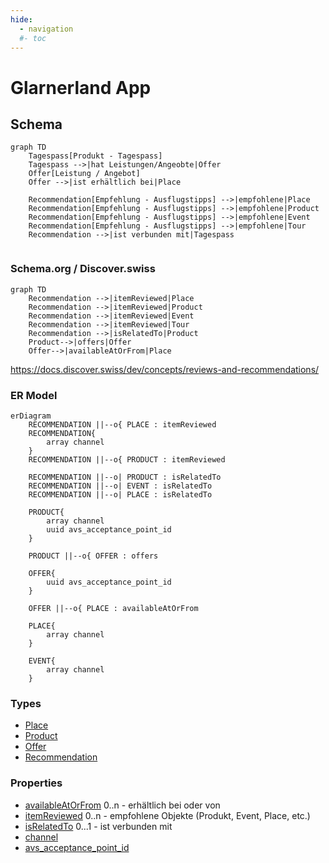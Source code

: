 ```yaml
---
hide:
  - navigation
  #- toc
---
```


# Glarnerland App


## Schema

``` mermaid
graph TD
    Tagespass[Produkt - Tagespass]
    Tagespass -->|hat Leistungen/Angeobte|Offer
    Offer[Leistung / Angebot]
    Offer -->|ist erhältlich bei|Place

    Recommendation[Empfehlung - Ausflugstipps] -->|empfohlene|Place
    Recommendation[Empfehlung - Ausflugstipps] -->|empfohlene|Product
    Recommendation[Empfehlung - Ausflugstipps] -->|empfohlene|Event
    Recommendation[Empfehlung - Ausflugstipps] -->|empfohlene|Tour
    Recommendation -->|ist verbunden mit|Tagespass
    
```

### Schema.org / Discover.swiss
``` mermaid
graph TD
    Recommendation -->|itemReviewed|Place
    Recommendation -->|itemReviewed|Product
    Recommendation -->|itemReviewed|Event
    Recommendation -->|itemReviewed|Tour
    Recommendation -->|isRelatedTo|Product
    Product-->|offers|Offer
    Offer-->|availableAtOrFrom|Place
```

https://docs.discover.swiss/dev/concepts/reviews-and-recommendations/

### ER Model

``` mermaid
erDiagram
    RECOMMENDATION ||--o{ PLACE : itemReviewed
    RECOMMENDATION{
        array channel
    }
    RECOMMENDATION ||--o{ PRODUCT : itemReviewed
    
    RECOMMENDATION ||--o| PRODUCT : isRelatedTo
    RECOMMENDATION ||--o| EVENT : isRelatedTo
    RECOMMENDATION ||--o| PLACE : isRelatedTo

    PRODUCT{
        array channel
        uuid avs_acceptance_point_id
    }

    PRODUCT ||--o{ OFFER : offers

    OFFER{
        uuid avs_acceptance_point_id
    }

    OFFER ||--o{ PLACE : availableAtOrFrom

    PLACE{
        array channel
    }

    EVENT{
        array channel
    }
```


### Types

* [Place]
* [Product]
* [Offer]
* [Recommendation]

[Place]: ../../schema/Place.md
[Product]: ../../schema/Product.md
[Offer]: ../../schema/Offer.md
[Recommendation]: ../../schema/Recommendation.md

### Properties

* [availableAtOrFrom] 0..n - erhältlich bei oder von
* [itemReviewed] 0..n - empfohlene Objekte (Produkt, Event, Place, etc.)
* [isRelatedTo] 0...1 - ist verbunden mit 
* [channel]
* [avs_acceptance_point_id]

[availableAtOrFrom]: ../../schema/availableAtOrFrom.md
[itemReviewed]: ../../schema/itemReviewed.md
[isRelatedTo]: ../../schema/isRelatedTo.md
[channel]: ../../schema/channel.md
[avs_acceptance_point_id]: ../../schema/avs_acceptance_point_id.md